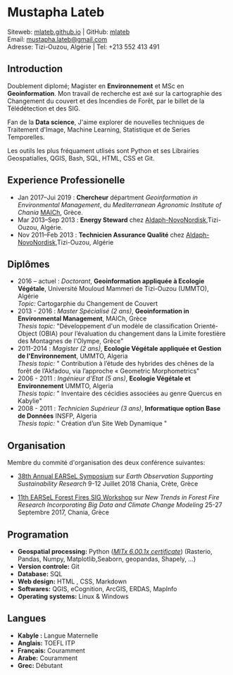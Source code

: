 Mustapha Lateb
==============

Siteweb: [mlateb.github.io][] | GitHub: [mlateb][]   
Email: <mustapha.lateb@gmail.com>  
Adresse: Tizi-Ouzou, Algérie | Tel: +213 552 413 491      

Introduction
------------   
Doublement diplomé; Magister en **Environnement** et MSc en **Geoinformation**. Mon travail de recherche est axé sur la cartographie  des Changement du couvert et des Incendies de Forêt, par le billet de la Télédétection et des SIG.  
  
Fan de la **Data science**, J'aime explorer de nouvelles techniques de Traitement d'Image, Machine Learning, Statistique et de Series Temporelles.  
   
Les outils les plus fréquament utlisés sont Python et ses Librairies Geospatialles, QGIS, Bash, SQL, HTML, CSS et Git.     
   
Experience Professionelle  
-------------------------   
   
* Jan 2017–Jui 2019 : **Chercheur** départment *Geoinformation in Environmental Management*, du *Mediterranean Agronomic Institute of Chania* [MAICh][], Grèce.
* Mar 2013–Sep 2013 : **Energy Steward** chez [Aldaph-NovoNordisk][],Tizi-Ouzou, Algérie.
* Nov 2011–Feb 2013 : **Technicien Assurance Qualité** chez [Aldaph-NovoNordisk][],Tizi-Ouzou, Algérie    

Diplômes
---------   
   
* 2016 – actuel : *Doctorant*, **Geoinformation appliquée à Ecologie Végétale**, Université Mouloud Mammeri de Tizi-Ouzou (UMMTO), Algérie    
*Topic:* Cartogarphie du Changement de Couvert       
* 2013 - 2016 : *Master Spécialisé (2 ans)*, **Geoinformation in Environmental Management**, MAICh, Grèce    
*Thesis topic:* "Développement d'un modèle de classification Orienté-Object (OBIA) pour l’évaluation du changement dans la Limite forestière des Montagnes de l'Olympe, Grèce"   
* 2011-2014 : *Magister (2 ans)*, **Ecologie Végétale appliquée et Gestion de l'Environnement**, UMMTO, Algeria    
*Thesis topic:* " Contribution à l’étude des hybrides des chênes de la forêt de l’Akfadou, via l’approche « Geometric Morphometrics"   
* 2006 - 2011 : *Ingénieur d'Etat (5 ans)*, **Ecologie Végétale et Environnement** UMMTO, Algeria   
*Thesis topic:* " Inventaire des cécidies associées au genre Quercus en Kabylie"   
* 2008 - 2011 : *Technicien Supérieur (3 ans)*, **Informatique option Base de Données** INSFP, Algeria   
*Thesis topic:* "  Création d’un Site Web Dynamique "   
   
Organisation
------------   
   
Membre du commité d'organisation des deux conférence suivantes:     
    
* [38th Annual EARSeL Symposium][] sur *Earth Observation Supporting Sustainability Research* 9-12 Juillet 2018 Chania, Crète, Grèce   
  
* [11th EARSeL Forest Fires SIG Workshop][] sur *New Trends in Forest Fire Research Incorporating Big Data and Climate Change Modeling* 25-27 Septembre 2017, Chania, Grèce   
      
Programation
------------   
   
* **Geospatial processing:** Python ([*MITx 6.00.1x certificate*][]) (Rasterio, Pandas, Numpy, Matplotlib,Seaborn, geopandas, Shapely, …)
* **Version controle:** Git 
* **Database:** SQL
* **Web design:** HTML , CSS, Markdown 
* **Softwares:** QGIS, eCognition,  ArcGIS, ERDAS, MapInfo
* **Operating systems:** Linux & Windows   
   
Langues
---------   
    
* **Kabyle :** Langue Maternelle
* **Anglais:** TOEFL ITP
* **Français:** Couramment 
* **Arabe:**  Couramment
* **Grec:** Débutant     


[mlateb.github.io]:https://mlateb.github.io 
[mlateb]:https://github.com/mlateb
[MustaphaLateb]:https://twitter.com/MustaphaLateb
[MAICh]:https://www.iamc.ciheam.org/ 
[Aldaph-NovoNordisk]:http://www.novonordisk.dz/about-novo-nordisk/novo-nordisk-algeria.html
[38th Annual EARSeL Symposium]:http://symposium.earsel.org/38th-symposium-Chania   
[11th EARSeL Forest Fires SIG Workshop]:http://ffsig2017.maich.gr/en/   

[*MITx 6.00.1x certificate*]:https://courses.edx.org/certificates/4356b753befc4825afcaf5649f4be6ad

